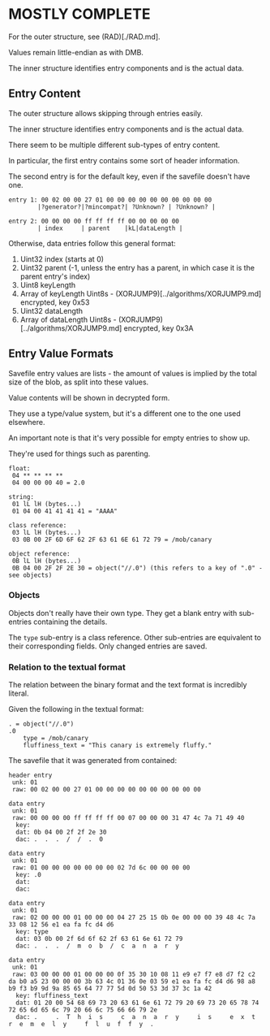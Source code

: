 # MOSTLY COMPLETE

For the outer structure, see (RAD)[./RAD.md].

Values remain little-endian as with DMB.

The inner structure identifies entry components and is the actual data.

## Entry Content

The outer structure allows skipping through entries easily.

The inner structure identifies entry components and is the actual data.

There seem to be multiple different sub-types of entry content.

In particular, the first entry contains some sort of header information.

The second entry is for the default key, even if the savefile doesn't have one.

```
entry 1: 00 02 00 00 27 01 00 00 00 00 00 00 00 00 00 00
        |?generator?|?mincompat?| ?Unknown? | ?Unknown? |

entry 2: 00 00 00 00 ff ff ff ff 00 00 00 00 00
        | index     | parent    |kL|dataLength |
```

Otherwise, data entries follow this general format:

1. Uint32 index (starts at 0)
2. Uint32 parent (-1, unless the entry has a parent, in which case it is the parent entry's index)
3. Uint8 keyLength
4. Array of keyLength Uint8s - (XORJUMP9)[../algorithms/XORJUMP9.md] encrypted, key 0x53
5. Uint32 dataLength
6. Array of dataLength Uint8s - (XORJUMP9)[../algorithms/XORJUMP9.md] encrypted, key 0x3A

## Entry Value Formats

Savefile entry values are lists - the amount of values is implied by the total size of the blob, as split into these values.

Value contents will be shown in decrypted form.

They use a type/value system, but it's a different one to the one used elsewhere.

An important note is that it's very possible for empty entries to show up.

They're used for things such as parenting.

```
float:
 04 ** ** ** **
 04 00 00 00 40 = 2.0

string:
 01 lL lH (bytes...)
 01 04 00 41 41 41 41 = "AAAA"

class reference:
 03 lL lH (bytes...)
 03 0B 00 2F 6D 6F 62 2F 63 61 6E 61 72 79 = /mob/canary

object reference:
 0B lL lH (bytes...)
 0B 04 00 2F 2F 2E 30 = object("//.0") (this refers to a key of ".0" - see objects)

```

### Objects

Objects don't really have their own type. They get a blank entry with sub-entries containing the details.

The `type` sub-entry is a class reference.
Other sub-entries are equivalent to their corresponding fields.
Only changed entries are saved.

### Relation to the textual format

The relation between the binary format and the text format is incredibly literal.

Given the following in the textual format:
```
. = object("//.0")
.0
	type = /mob/canary
	fluffiness_text = "This canary is extremely fluffy."
```

The savefile that it was generated from contained:
```
header entry
 unk: 01
 raw: 00 02 00 00 27 01 00 00 00 00 00 00 00 00 00 00

data entry
 unk: 01
 raw: 00 00 00 00 ff ff ff ff 00 07 00 00 00 31 47 4c 7a 71 49 40
  key: 
  dat: 0b 04 00 2f 2f 2e 30
  dac: .  .  .  /  /  .  0  

data entry
 unk: 01
 raw: 01 00 00 00 00 00 00 00 02 7d 6c 00 00 00 00
  key: .0
  dat:
  dac: 

data entry
 unk: 01
 raw: 02 00 00 00 01 00 00 00 04 27 25 15 0b 0e 00 00 00 39 48 4c 7a 33 08 12 56 e1 ea fa fc d4 d6
  key: type
  dat: 03 0b 00 2f 6d 6f 62 2f 63 61 6e 61 72 79
  dac: .  .  .  /  m  o  b  /  c  a  n  a  r  y  

data entry
 unk: 01
 raw: 03 00 00 00 01 00 00 00 0f 35 30 10 08 11 e9 e7 f7 e8 d7 f2 c2 da b0 a5 23 00 00 00 3b 63 4c 01 36 0e 03 59 e1 ea fa fc d4 d6 98 a8 b9 f3 b9 9d 9a 85 65 64 77 77 5d 0d 50 53 3d 37 3c 1a 42
  key: fluffiness_text
  dat: 01 20 00 54 68 69 73 20 63 61 6e 61 72 79 20 69 73 20 65 78 74 72 65 6d 65 6c 79 20 66 6c 75 66 66 79 2e
  dac: .     .  T  h  i  s     c  a  n  a  r  y     i  s     e  x  t  r  e  m  e  l  y     f  l  u  f  f  y  .  
```

